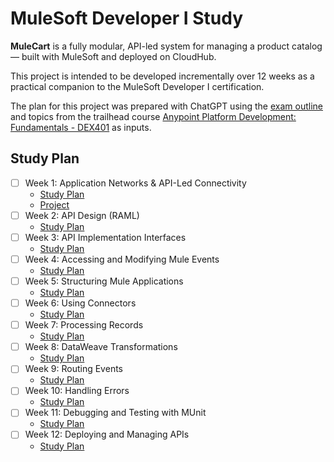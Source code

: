 # MuleSoft Developer I Study

**MuleCart** is a fully modular, API-led system for managing a product catalog — built with MuleSoft and deployed on CloudHub.

This project is intended to be developed incrementally over 12 weeks as a practical companion to the MuleSoft Developer I certification.

The plan for this project was prepared with ChatGPT using the [exam outline](exam-outline.md) and topics from the trailhead course [Anypoint Platform Development: Fundamentals - DEX401](anypoint-platform-development-fundamentals.md) as inputs.

## Study Plan

- [ ] Week 1: Application Networks & API-Led Connectivity
  - [Study Plan](week-01/README.md)
  - [Project](projects/week-01/README.md)
- [ ] Week 2: API Design (RAML)
  - [Study Plan](week-02/README.md)
- [ ] Week 3: API Implementation Interfaces
  - [Study Plan](week-03/README.md)
- [ ] Week 4: Accessing and Modifying Mule Events
  - [Study Plan](week-04/README.md)
- [ ] Week 5: Structuring Mule Applications
  - [Study Plan](week-05/README.md)
- [ ] Week 6: Using Connectors
  - [Study Plan](week-06/README.md)
- [ ] Week 7: Processing Records
  - [Study Plan](week-07/README.md)
- [ ] Week 8: DataWeave Transformations
  - [Study Plan](week-08/README.md)
- [ ] Week 9: Routing Events
  - [Study Plan](week-09/README.md)
- [ ] Week 10: Handling Errors
  - [Study Plan](week-10/README.md)
- [ ] Week 11: Debugging and Testing with MUnit
  - [Study Plan](week-11/README.md)
- [ ] Week 12: Deploying and Managing APIs
  - [Study Plan](week-12/README.md)
